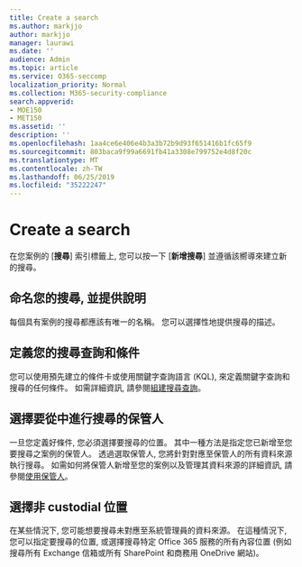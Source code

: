 ```yaml
---
title: Create a search
ms.author: markjjo
author: markjjo
manager: laurawi
ms.date: ''
audience: Admin
ms.topic: article
ms.service: O365-seccomp
localization_priority: Normal
ms.collection: M365-security-compliance
search.appverid:
- MOE150
- MET150
ms.assetid: ''
description: ''
ms.openlocfilehash: 1aa4ce6e406e4b3a3b72b9d93f651416b1fc65f9
ms.sourcegitcommit: 803baca9f99a6691fb41a3308e799752e4d8f20c
ms.translationtype: MT
ms.contentlocale: zh-TW
ms.lasthandoff: 06/25/2019
ms.locfileid: "35222247"
---
```

# <a name="create-a-search"></a>Create a search

在您案例的 [**搜尋**] 索引標籤上, 您可以按一下 [**新增搜尋**] 並遵循該嚮導來建立新的搜尋。

## <a name="name-your-search-and-give-it-a-description"></a>命名您的搜尋, 並提供說明

每個具有案例的搜尋都應該有唯一的名稱。 您可以選擇性地提供搜尋的描述。 

## <a name="define-your-search-query-and-conditions"></a>定義您的搜尋查詢和條件

您可以使用預先建立的條件卡或使用關鍵字查詢語言 (KQL), 來定義關鍵字查詢和搜尋的任何條件。 如需詳細資訊, 請參閱[組建搜尋查詢](building-search-queries.md)。

## <a name="choose-the-custodians-to-search-from"></a>選擇要從中進行搜尋的保管人

一旦您定義好條件, 您必須選擇要搜尋的位置。 其中一種方法是指定您已新增至您要搜尋之案例的保管人。 透過選取保管人, 您將針對對應至保管人的所有資料來源執行搜尋。 如需如何將保管人新增至您的案例以及管理其資料來源的詳細資訊, 請參閱[使用保管人](managing-custodians.md)。

## <a name="choose-non-custodial-locations"></a>選擇非 custodial 位置

在某些情況下, 您可能想要搜尋未對應至系統管理員的資料來源。 在這種情況下, 您可以指定要搜尋的位置, 或選擇搜尋特定 Office 365 服務的所有內容位置 (例如搜尋所有 Exchange 信箱或所有 SharePoint 和商務用 OneDrive 網站)。